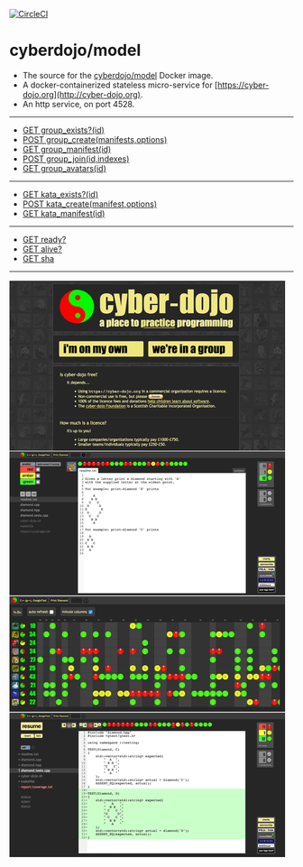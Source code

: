 [![CircleCI](https://circleci.com/gh/cyber-dojo/model.svg?style=svg)](https://circleci.com/gh/cyber-dojo/model)

# cyberdojo/model

- The source for the [cyberdojo/model](https://hub.docker.com/r/cyberdojo/model/tags) Docker image.
- A docker-containerized stateless micro-service for [https://cyber-dojo.org](http://cyber-dojo.org).
- An http service, on port 4528.

- - - -
* [ GET group_exists?(id)](docs/api.md#get-group_existsid)
* [POST group_create(manifests,options)](docs/api.md#post-group_createmanifestsoptions)
* [ GET group_manifest(id)](docs/api.md#get-group_manifestid)
* [POST group_join(id,indexes)](docs/api.md#post-group_joinidindexes)
* [ GET group_avatars(id)](docs/api.md#get-group_avatarsid)
- - - -
* [ GET kata_exists?(id)](docs/api.md#get-kata_existsid)
* [POST kata_create(manifest,options)](docs/api.md#post-kata_createmanifestoptions)
* [ GET kata_manifest(id)](docs/api.md#get-kata_manifestid)
- - - -
* [GET ready?](docs/api.md#get-ready)
* [GET alive?](docs/api.md#get-alive)  
* [GET sha](docs/api.md#get-sha)
- - - -
![cyber-dojo.org home page](https://github.com/cyber-dojo/cyber-dojo/blob/master/shared/home_page_snapshot.png)
